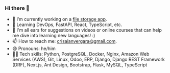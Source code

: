 ### Hi there 👋

- 🔭 I’m currently working on a [file storage app](https://github.com/crisaianvergara/photega).
- 🌱 Learning DevOps, FastAPI, React, TypeScript, etc.
- 🤔 I'm all ears for suggestions on videos or online courses that can help me dive into learning new languages! :)
- 📫 How to reach me: crisaianvergara@gmail.com.
- 😄 Pronouns: he/him
- 👨‍💻 Tech skills: Python, PostgreSQL, Docker, Nginx, Amazon Web Services (AWS), Git, Linux, Odoo, ERP, Django, Django REST Framework (DRF), Next.js, Ant Design, Bootstrap, Flask, MySQL, TypeScript
